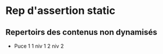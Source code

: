 # Rep d'assertion static

## Repertoirs des contenus non dynamisés

- Puce 1
    1 niv 1
    2 niv 2

